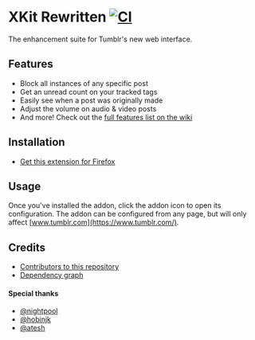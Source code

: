# XKit Rewritten [![CI](https://github.com/AprilSylph/XKit-Rewritten/workflows/CI/badge.svg)](https://github.com/AprilSylph/XKit-Rewritten/actions?query=workflow%3ACI)
The enhancement suite for Tumblr's new web interface.

## Features
- Block all instances of any specific post
- Get an unread count on your tracked tags
- Easily see when a post was originally made
- Adjust the volume on audio & video posts
- And more! Check out the [full features list on the wiki](https://github.com/AprilSylph/XKit-Rewritten/wiki/Features)

## Installation
- [Get this extension for Firefox](https://addons.mozilla.org/addon/xkit-rewritten/)

## Usage
Once you've installed the addon, click the addon icon to open its configuration. The addon can be configured from any page, but will only affect [www.tumblr.com](https://www.tumblr.com/).

## Credits
- [Contributors to this repository](https://github.com/AprilSylph/XKit-Rewritten/graphs/contributors)
- [Dependency graph](https://github.com/AprilSylph/XKit-Rewritten/network/dependencies)

#### Special thanks
- [@nightpool](https://github.com/nightpool)
- [@hobinjk](https://github.com/hobinjk)
- [@atesh](https://github.com/atesh)
